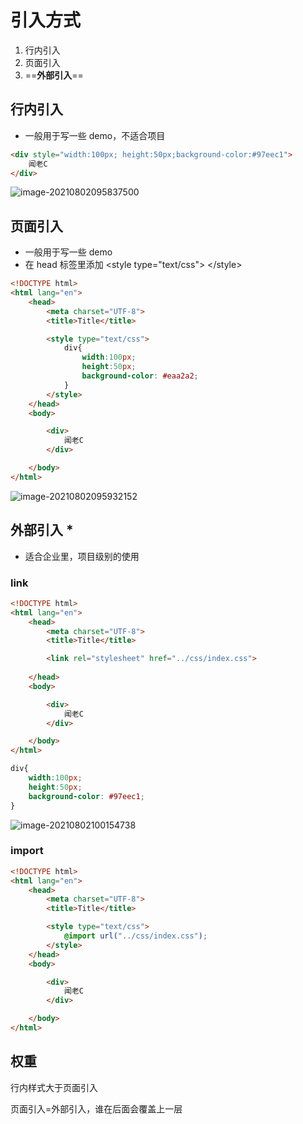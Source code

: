 # 引入方式

1. 行内引入
2. 页面引入
3. ==**外部引入**==



## 行内引入

- 一般用于写一些 demo，不适合项目

```html
<div style="width:100px; height:50px;background-color:#97eec1">
    闻老C
</div>
```

![image-20210802095837500](https://attach.blog.wen7.online/image-20210802095837500.png)



## 页面引入

- 一般用于写一些 demo
- 在 head 标签里添加 \<style type="text/css">  \</style>

```html
<!DOCTYPE html>
<html lang="en">
    <head>
        <meta charset="UTF-8">
        <title>Title</title>

        <style type="text/css">
            div{
                width:100px;
                height:50px;
                background-color: #eaa2a2;
            }
        </style>
    </head>
    <body>

        <div>
            闻老C
        </div>

    </body>
</html>
```

![image-20210802095932152](https://attach.blog.wen7.online/image-20210802095932152.png)





## 外部引入 *

- 适合企业里，项目级别的使用

### link

```html
<!DOCTYPE html>
<html lang="en">
    <head>
        <meta charset="UTF-8">
        <title>Title</title>

        <link rel="stylesheet" href="../css/index.css">
        
    </head>
    <body>

        <div>
            闻老C
        </div>

    </body>
</html>
```

```css
div{
    width:100px;
    height:50px;
    background-color: #97eec1;
}
```

![image-20210802100154738](https://attach.blog.wen7.online/image-20210802100154738.png)



### import

```html
<!DOCTYPE html>
<html lang="en">
    <head>
        <meta charset="UTF-8">
        <title>Title</title>

        <style type="text/css">
            @import url("../css/index.css");
        </style>
    </head>
    <body>

        <div>
            闻老C
        </div>

    </body>
</html>
```



## 权重

行内样式大于页面引入

页面引入=外部引入，谁在后面会覆盖上一层
